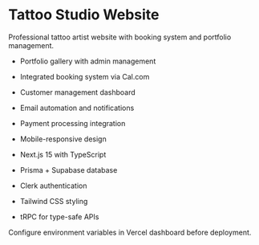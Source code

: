 # Tattoo Studio Website

Professional tattoo artist website with booking system and portfolio management.

- Portfolio gallery with admin management
- Integrated booking system via Cal.com
- Customer management dashboard
- Email automation and notifications
- Payment processing integration
- Mobile-responsive design

- Next.js 15 with TypeScript
- Prisma + Supabase database
- Clerk authentication
- Tailwind CSS styling
- tRPC for type-safe APIs

Configure environment variables in Vercel dashboard before deployment.